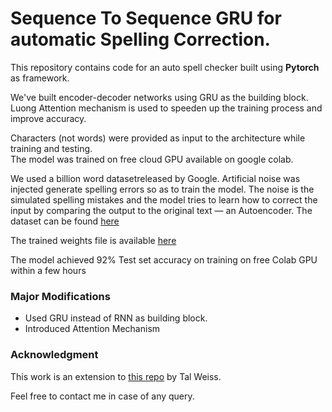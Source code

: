 # Sequence To Sequence GRU for automatic Spelling Correction.
This repository contains code for an auto spell checker built using **Pytorch** as framework.

We've built encoder-decoder networks using GRU as the building block. 
Luong Attention mechanism is used to speeden up the training process and improve accuracy.

Characters (not words) were provided as input to the architecture while training and testing.   
The model was trained on free cloud GPU available on google colab. 

We used a billion word datasetreleased by Google.
Artificial noise was injected generate spelling errors so as to train the model. 
The noise is the simulated spelling mistakes and the model tries to learn how to correct the input by comparing the output to the original text — an Autoencoder. The dataset can be found [here](https://research.google/pubs/pub41880/)

The trained weights file is available [here](https://drive.google.com/file/d/1-LFmzixL3dMH99nDziw3aVkBIa6BVCUz/view?usp=sharing)

The model achieved 92% Test set accuracy on training on free Colab GPU within a few hours 

### Major Modifications
- Used GRU instead of RNN as building block.
- Introduced Attention Mechanism

### Acknowledgment
This work is an extension to [this repo](https://github.com/MajorTal/DeepSpell) by Tal Weiss. 

Feel free to contact me in case of any query. 
